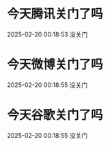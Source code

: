 # 今天腾讯关门了吗

2025-02-20 00:18:53 没关门

# 今天微博关门了吗

2025-02-20 00:18:55 没关门

# 今天谷歌关门了吗

2025-02-20 00:18:55 没关门

